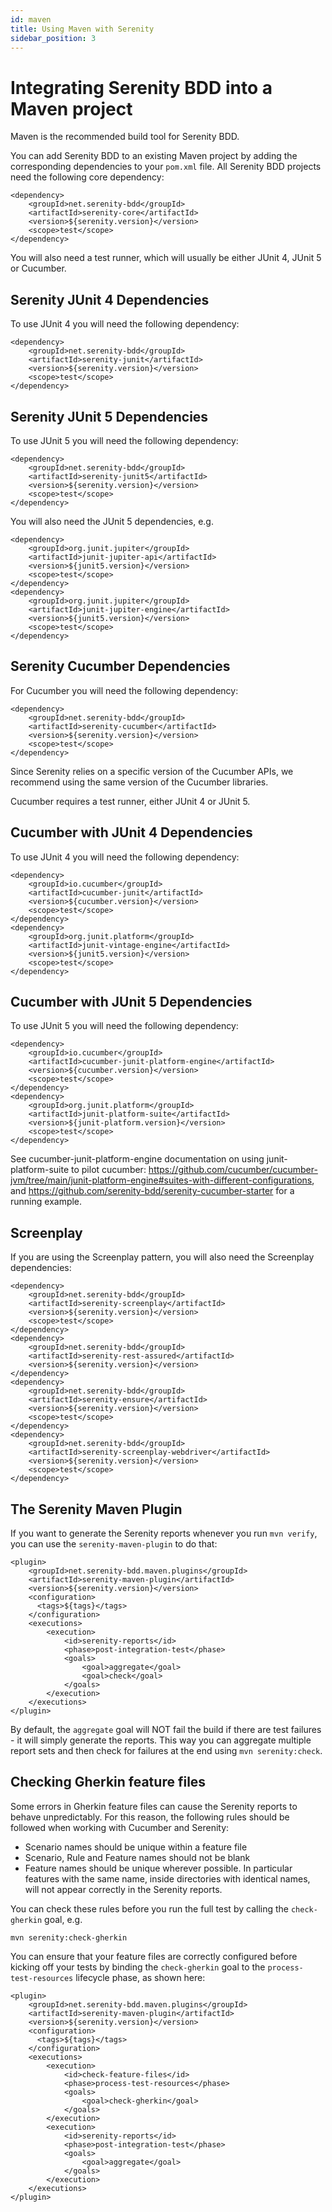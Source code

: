 ```yaml
---
id: maven
title: Using Maven with Serenity
sidebar_position: 3
---
```

# Integrating Serenity BDD into a Maven project

Maven is the recommended build tool for Serenity BDD.

You can add Serenity BDD to an existing Maven project by adding the corresponding dependencies to your `pom.xml` file. All Serenity BDD projects need the following core dependency:

```
<dependency>
    <groupId>net.serenity-bdd</groupId>
    <artifactId>serenity-core</artifactId>
    <version>${serenity.version}</version>
    <scope>test</scope>
</dependency>
```

You will also need a test runner, which will usually be either JUnit 4, JUnit 5 or Cucumber.

## Serenity JUnit 4 Dependencies
To use JUnit 4 you will need the following dependency:

```
<dependency>
    <groupId>net.serenity-bdd</groupId>
    <artifactId>serenity-junit</artifactId>
    <version>${serenity.version}</version>
    <scope>test</scope>
</dependency>
```

## Serenity JUnit 5 Dependencies
To use JUnit 5 you will need the following dependency:

```
<dependency>
    <groupId>net.serenity-bdd</groupId>
    <artifactId>serenity-junit5</artifactId>
    <version>${serenity.version}</version>
    <scope>test</scope>
</dependency>
```

You will also need the JUnit 5 dependencies, e.g.
```
<dependency>
    <groupId>org.junit.jupiter</groupId>
    <artifactId>junit-jupiter-api</artifactId>
    <version>${junit5.version}</version>
    <scope>test</scope>
</dependency>
<dependency>
    <groupId>org.junit.jupiter</groupId>
    <artifactId>junit-jupiter-engine</artifactId>
    <version>${junit5.version}</version>
    <scope>test</scope>
</dependency>
```

## Serenity Cucumber Dependencies

For Cucumber you will need the following dependency:

```
<dependency>
    <groupId>net.serenity-bdd</groupId>
    <artifactId>serenity-cucumber</artifactId>
    <version>${serenity.version}</version>
    <scope>test</scope>
</dependency>
```

Since Serenity relies on a specific version of the Cucumber APIs, we recommend using the same version of the Cucumber libraries.

Cucumber requires a test runner, either JUnit 4 or JUnit 5.

## Cucumber with JUnit 4 Dependencies
To use JUnit 4 you will need the following dependency:

```
<dependency>
    <groupId>io.cucumber</groupId>
    <artifactId>cucumber-junit</artifactId>
    <version>${cucumber.version}</version>
    <scope>test</scope>
</dependency>
<dependency>
    <groupId>org.junit.platform</groupId>
    <artifactId>junit-vintage-engine</artifactId>
    <version>${junit5.version}</version>
    <scope>test</scope>
</dependency>
```

## Cucumber with JUnit 5 Dependencies
To use JUnit 5 you will need the following dependency:

```
<dependency>
    <groupId>io.cucumber</groupId>
    <artifactId>cucumber-junit-platform-engine</artifactId>
    <version>${cucumber.version}</version>
    <scope>test</scope>
</dependency>
<dependency>
    <groupId>org.junit.platform</groupId>
    <artifactId>junit-platform-suite</artifactId>
    <version>${junit-platform.version}</version>
    <scope>test</scope>
</dependency>
```

See cucumber-junit-platform-engine documentation on using junit-platform-suite to pilot cucumber: https://github.com/cucumber/cucumber-jvm/tree/main/junit-platform-engine#suites-with-different-configurations, and https://github.com/serenity-bdd/serenity-cucumber-starter for a running example.


## Screenplay
If you are using the Screenplay pattern, you will also need the Screenplay dependencies:
```
<dependency>
    <groupId>net.serenity-bdd</groupId>
    <artifactId>serenity-screenplay</artifactId>
    <version>${serenity.version}</version>
    <scope>test</scope>
</dependency>
<dependency>
    <groupId>net.serenity-bdd</groupId>
    <artifactId>serenity-rest-assured</artifactId>
    <version>${serenity.version}</version>
</dependency>
<dependency>
    <groupId>net.serenity-bdd</groupId>
    <artifactId>serenity-ensure</artifactId>
    <version>${serenity.version}</version>
    <scope>test</scope>
</dependency>
<dependency>
    <groupId>net.serenity-bdd</groupId>
    <artifactId>serenity-screenplay-webdriver</artifactId>
    <version>${serenity.version}</version>
    <scope>test</scope>
</dependency>
```

## The Serenity Maven Plugin

If you want to generate the Serenity reports whenever you run `mvn verify`, you can use the `serenity-maven-plugin` to do that:
```
<plugin>
    <groupId>net.serenity-bdd.maven.plugins</groupId>
    <artifactId>serenity-maven-plugin</artifactId>
    <version>${serenity.version}</version>
    <configuration>
      <tags>${tags}</tags>
    </configuration>
    <executions>
        <execution>
            <id>serenity-reports</id>
            <phase>post-integration-test</phase>
            <goals>
                <goal>aggregate</goal>
                <goal>check</goal>
            </goals>
        </execution>
    </executions>
</plugin>
```

By default, the `aggregate` goal will NOT fail the build if there are test failures - it will simply generate the reports. This way you can aggregate multiple report sets and then check for failures at the end using `mvn serenity:check`.

## Checking Gherkin feature files

Some errors in Gherkin feature files can cause the Serenity reports to behave unpredictably. For this reason, the following rules should be followed when working with Cucumber and Serenity:
  - Scenario names should be unique within a feature file
  - Scenario, Rule and Feature names should not be blank
  - Feature names should be unique wherever possible. In particular features with the same name, inside directories with identical names, will not appear correctly in the Serenity reports.

  You can check these rules before you run the full test by calling the `check-gherkin` goal, e.g.

```
mvn serenity:check-gherkin  
```

You can ensure that your feature files are correctly configured before kicking off your tests by binding the `check-gherkin` goal to the `process-test-resources` lifecycle phase, as shown here:

```
<plugin>
    <groupId>net.serenity-bdd.maven.plugins</groupId>
    <artifactId>serenity-maven-plugin</artifactId>
    <version>${serenity.version}</version>
    <configuration>
      <tags>${tags}</tags>
    </configuration>
    <executions>
        <execution>
            <id>check-feature-files</id>
            <phase>process-test-resources</phase>
            <goals>
                <goal>check-gherkin</goal>
            </goals>
        </execution>
        <execution>
            <id>serenity-reports</id>
            <phase>post-integration-test</phase>
            <goals>
                <goal>aggregate</goal>
            </goals>
        </execution>
    </executions>
</plugin>
```